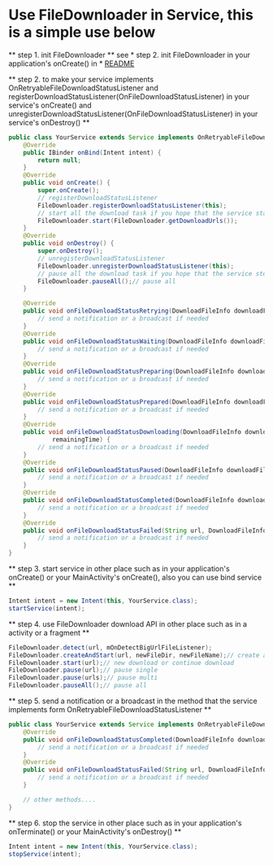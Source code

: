 # Use FileDownloader in Service, this is a simple use below

** step 1. init FileDownloader **
see * step 2. init FileDownloader in your application's onCreate() in * [README](https://github.com/wlfcolin/file-downloader/blob/master/README.md)


** step 2. to make your service implements OnRetryableFileDownloadStatusListener
and registerDownloadStatusListener(OnFileDownloadStatusListener) in your service's onCreate()
and unregisterDownloadStatusListener(OnFileDownloadStatusListener) in your service's onDestroy() **
``` java
public class YourService extends Service implements OnRetryableFileDownloadStatusListener {
    @Override
    public IBinder onBind(Intent intent) {
        return null;
    }
    @Override
    public void onCreate() {
        super.onCreate();
        // registerDownloadStatusListener
        FileDownloader.registerDownloadStatusListener(this);
        // start all the download task if you hope that the service started, the download auto start too
        FileDownloader.start(FileDownloader.getDownloadUrls());
    }
    @Override
    public void onDestroy() {
        super.onDestroy();
        // unregisterDownloadStatusListener
        FileDownloader.unregisterDownloadStatusListener(this);
        // pause all the download task if you hope that the service stopped, the download auto stop too
        FileDownloader.pauseAll();// pause all
    }

    @Override
    public void onFileDownloadStatusRetrying(DownloadFileInfo downloadFileInfo, int retryTimes) {
        // send a notification or a broadcast if needed
    }
    @Override
    public void onFileDownloadStatusWaiting(DownloadFileInfo downloadFileInfo) {
        // send a notification or a broadcast if needed
    }
    @Override
    public void onFileDownloadStatusPreparing(DownloadFileInfo downloadFileInfo) {
        // send a notification or a broadcast if needed
    }
    @Override
    public void onFileDownloadStatusPrepared(DownloadFileInfo downloadFileInfo) {
        // send a notification or a broadcast if needed
    }
    @Override
    public void onFileDownloadStatusDownloading(DownloadFileInfo downloadFileInfo, float downloadSpeed, long
            remainingTime) {
        // send a notification or a broadcast if needed
    }
    @Override
    public void onFileDownloadStatusPaused(DownloadFileInfo downloadFileInfo) {
        // send a notification or a broadcast if needed
    }
    @Override
    public void onFileDownloadStatusCompleted(DownloadFileInfo downloadFileInfo) {
        // send a notification or a broadcast if needed
    }
    @Override
    public void onFileDownloadStatusFailed(String url, DownloadFileInfo downloadFileInfo, FileDownloadStatusFailReason failReason) {
        // send a notification or a broadcast if needed
    }
}

```


** step 3. start service in other place such as in your application's onCreate() or your MainActivity's onCreate(), also you can use bind service **
``` java
Intent intent = new Intent(this, YourService.class);
startService(intent);
```


** step 4. use FileDownloader download API in other place such as in a activity or a fragment **
``` java
FileDownloader.detect(url, mOnDetectBigUrlFileListener);
FileDownloader.createAndStart(url, newFileDir, newFileName);// create a custom new download after FileDownloader.detect(url, mOnDetectBigUrlFileListener)
FileDownloader.start(url);// new download or continue download
FileDownloader.pause(url);// pause single
FileDownloader.pause(urls);// pause multi
FileDownloader.pauseAll();// pause all
```

** step 5. send a notification or a broadcast in the method that the service implements form OnRetryableFileDownloadStatusListener **
``` java
public class YourService extends Service implements OnRetryableFileDownloadStatusListener {
    @Override
    public void onFileDownloadStatusCompleted(DownloadFileInfo downloadFileInfo) {
        // send a notification or a broadcast if needed
    }
    @Override
    public void onFileDownloadStatusFailed(String url, DownloadFileInfo downloadFileInfo, FileDownloadStatusFailReason failReason) {
        // send a notification or a broadcast if needed
    }

    // other methods....
}
```

** step 6. stop the service in other place such as in your application's onTerminate() or your MainActivity's onDestroy() **
``` java
Intent intent = new Intent(this, YourService.class);
stopService(intent);
```